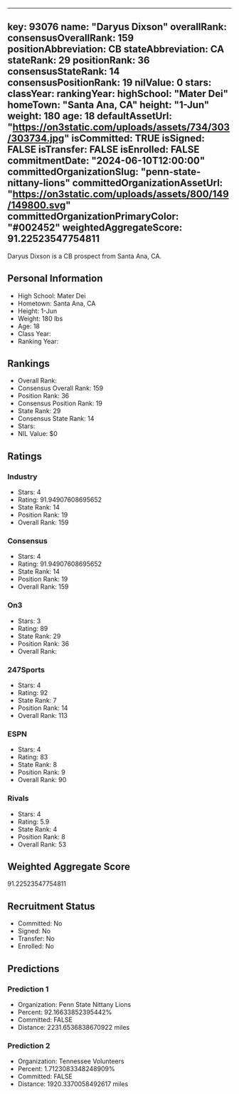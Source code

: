 ---
  key: 93076
  name: "Daryus Dixson"
  overallRank: 
  consensusOverallRank: 159
  positionAbbreviation: CB
  stateAbbreviation: CA
  stateRank: 29
  positionRank: 36
  consensusStateRank: 14
  consensusPositionRank: 19
  nilValue: 0
  stars: 
  classYear: 
  rankingYear: 
  highSchool: "Mater Dei"
  homeTown: "Santa Ana, CA"
  height: "1-Jun"
  weight: 180
  age: 18
  defaultAssetUrl: "https://on3static.com/uploads/assets/734/303/303734.jpg"
  isCommitted: TRUE
  isSigned: FALSE
  isTransfer: FALSE
  isEnrolled: FALSE
  commitmentDate: "2024-06-10T12:00:00"
  committedOrganizationSlug: "penn-state-nittany-lions"
  committedOrganizationAssetUrl: "https://on3static.com/uploads/assets/800/149/149800.svg"
  committedOrganizationPrimaryColor: "#002452"
  weightedAggregateScore: 91.22523547754811
  ---
  
  Daryus Dixson is a CB prospect from Santa Ana, CA.
  
  ## Personal Information
  - High School: Mater Dei
  - Hometown: Santa Ana, CA
  - Height: 1-Jun
  - Weight: 180 lbs
  - Age: 18
  - Class Year: 
  - Ranking Year: 
  
  ## Rankings
  - Overall Rank: 
  - Consensus Overall Rank: 159
  - Position Rank: 36
  - Consensus Position Rank: 19
  - State Rank: 29
  - Consensus State Rank: 14
  - Stars: 
  - NIL Value: $0
  
  ## Ratings
  
  ### Industry
  - Stars: 4
  - Rating: 91.94907608695652
  - State Rank: 14
  - Position Rank: 19
  - Overall Rank: 159
  
  ### Consensus
  - Stars: 4
  - Rating: 91.94907608695652
  - State Rank: 14
  - Position Rank: 19
  - Overall Rank: 159
  
  ### On3
  - Stars: 3
  - Rating: 89
  - State Rank: 29
  - Position Rank: 36
  - Overall Rank: 
  
  ### 247Sports
  - Stars: 4
  - Rating: 92
  - State Rank: 7
  - Position Rank: 14
  - Overall Rank: 113
  
  ### ESPN
  - Stars: 4
  - Rating: 83
  - State Rank: 8
  - Position Rank: 9
  - Overall Rank: 90
  
  ### Rivals
  - Stars: 4
  - Rating: 5.9
  - State Rank: 4
  - Position Rank: 8
  - Overall Rank: 53
  
  ## Weighted Aggregate Score
  91.22523547754811
  
  ## Recruitment Status
  - Committed: No
  - Signed: No
  - Transfer: No
  - Enrolled: No
  
  
  
  ## Predictions
  
  ### Prediction 1
  - Organization: Penn State Nittany Lions
  - Percent: 92.16633852395442%
  - Committed: FALSE
  - Distance: 2231.6536838670922 miles
  
  ### Prediction 2
  - Organization: Tennessee Volunteers
  - Percent: 1.7123083348248909%
  - Committed: FALSE
  - Distance: 1920.3370058492617 miles
  